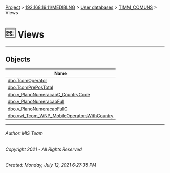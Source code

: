 #### 

[Project](../../../../index.md) > [192.168.19.11\\MEDIBLNG](../../../index.md) > [User databases](../../index.md) > [TIMM_COMUNS](../index.md) > Views

# ![Views](../../../../Images/View32.png) Views

---

## <a name="#objects"></a>Objects

| Name |
|---|
| [dbo.TcomOperator](TcomOperator.md) |
| [dbo.TcomPrePosTotal](TcomPrePosTotal.md) |
| [dbo.v_PlanoNumeracaoC_CountryCode](v_PlanoNumeracaoC_CountryCode.md) |
| [dbo.v_PlanoNumeracaoFull](v_PlanoNumeracaoFull.md) |
| [dbo.v_PlanoNumeracaoFullC](v_PlanoNumeracaoFullC.md) |
| [dbo.vwt_Tcom_WNP_MobileOperatorsWithCountry](vwt_Tcom_WNP_MobileOperatorsWithCountry.md) |


---

###### Author:  MIS Team

###### Copyright 2021 - All Rights Reserved

###### Created: Monday, July 12, 2021 6:27:35 PM

